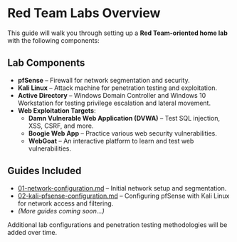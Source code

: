 # Red Team Labs Overview

This guide will walk you through setting up a **Red Team-oriented home lab** with the following components:

## Lab Components
- **pfSense** – Firewall for network segmentation and security.
- **Kali Linux** – Attack machine for penetration testing and exploitation.
- **Active Directory** – Windows Domain Controller and Windows 10 Workstation for testing privilege escalation and lateral movement.
- **Web Exploitation Targets**:
  - **Damn Vulnerable Web Application (DVWA)** – Test SQL injection, XSS, CSRF, and more.
  - **Boogie Web App** – Practice various web security vulnerabilities.
  - **WebGoat** – An interactive platform to learn and test web vulnerabilities.

## Guides Included
- [01-network-configuration.md](01-network-configuration.md) – Initial network setup and segmentation.
- [02-kali-pfsense-configuration.md](02-kali-pfsense-configuration.md) – Configuring pfSense with Kali Linux for network access and filtering.
- *(More guides coming soon...)*

Additional lab configurations and penetration testing methodologies will be added over time.
